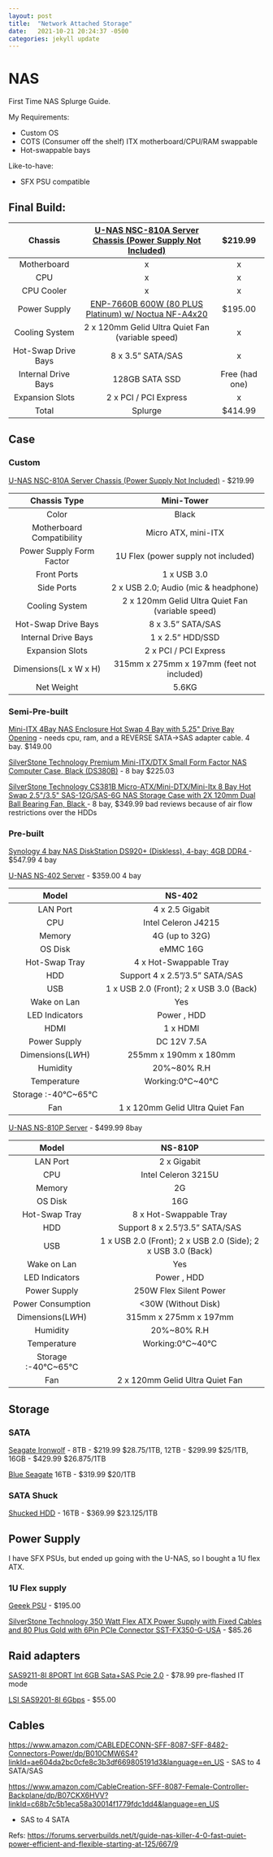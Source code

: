 ```yaml
---
layout: post
title:  "Network Attached Storage"
date:   2021-10-21 20:24:37 -0500
categories: jekyll update
---
```



# NAS

First Time NAS Splurge Guide.

My Requirements:
- Custom OS
- COTS (Consumer off the shelf) ITX motherboard/CPU/RAM swappable
- Hot-swappable bays

Like-to-have:
- SFX PSU compatible


## Final Build:

Chassis|[U-NAS NSC-810A Server Chassis (Power Supply Not Included)][unas810A]|$219.99
:-----:|:-----:|:-----:
Motherboard|x|x
CPU|x|x
CPU Cooler|x|x
Power Supply|[ENP-7660B 600W (80 PLUS Platinum) w/ Noctua NF-A4x20][geeek]|$195.00
Cooling System|2 x 120mm Gelid Ultra Quiet Fan (variable speed)|x
Hot-Swap Drive Bays|8 x 3.5” SATA/SAS|x
Internal Drive Bays|128GB SATA SSD|Free (had one)
Expansion Slots|2 x PCI / PCI Express|x
Total|Splurge|$414.99

## Case

### Custom

[U-NAS NSC-810A Server Chassis (Power Supply Not Included)][unas810A] - $219.99

Chassis Type|Mini-Tower
:-----:|:-----:
Color|Black
Motherboard Compatibility|Micro ATX, mini-ITX
Power Supply Form Factor|1U Flex (power supply not included)
Front Ports|1 x USB 3.0
Side Ports|2 x USB 2.0; Audio (mic & headphone)
Cooling System|2 x 120mm Gelid Ultra Quiet Fan (variable speed)
Hot-Swap Drive Bays|8 x 3.5” SATA/SAS
Internal Drive Bays|1 x 2.5” HDD/SSD
Expansion Slots|2 x PCI / PCI Express
Dimensions(L x W x H)|315mm x 275mm x 197mm (feet not included)
Net Weight|5.6KG

### Semi-Pre-built
[Mini-ITX 4Bay NAS Enclosure Hot Swap 4 Bay with 5.25" Drive Bay Opening][sansdigital] - needs cpu, ram, and a REVERSE SATA->SAS adapter cable. 4 bay. $149.00

[SilverStone Technology Premium Mini-ITX/DTX Small Form Factor NAS Computer Case, Black (DS380B)][ds380b] - 8 bay $225.03

[SilverStone Technology CS381B Micro-ATX/Mini-DTX/Mini-Itx 8 Bay Hot Swap 2.5"/3.5" SAS-12G/SAS-6G NAS Storage Case with 2X 120mm Dual Ball Bearing Fan, Black ][silverstone] - 8 bay, $349.99 bad reviews because of air flow restrictions over the HDDs


### Pre-built

[Synology 4 bay NAS DiskStation DS920+ (Diskless), 4-bay; 4GB DDR4 ][synology4] - $547.99 4 bay

[U-NAS NS-402 Server][unas4] -  $359.00 4 bay

Model|NS-402
:-----:|:-----:
LAN Port|4 x 2.5 Gigabit
CPU|Intel Celeron J4215
Memory|4G (up to 32G)
OS Disk|eMMC 16G
Hot-Swap Tray|4 x Hot-Swappable Tray
HDD|Support 4 x 2.5”/3.5” SATA/SAS
USB|1 x USB 2.0 (Front); 2 x USB 3.0 (Back)
Wake on Lan|Yes
LED Indicators|Power , HDD
HDMI|1 x HDMI
Power Supply|DC 12V 7.5A
Dimensions(L*W*H)|255mm x 190mm x 180mm
Humidity|20%~80% R.H
Temperature|Working:0℃~40℃
 |Storage :-40℃~65℃
Fan|1 x 120mm Gelid Ultra Quiet Fan

[U-NAS NS-810P Server][unas8] - $499.99 8bay

Model|NS-810P
:-----:|:-----:
LAN Port|2 x Gigabit
CPU|Intel Celeron 3215U
Memory|2G
OS Disk|16G
Hot-Swap Tray|8 x Hot-Swappable Tray
HDD|Support 8 x 2.5”/3.5” SATA/SAS
USB|1 x USB 2.0 (Front); 2 x USB 2.0 (Side); 2 x USB 3.0 (Back)
Wake on Lan|Yes
LED Indicators|Power , HDD
Power Supply|250W Flex Silent Power
Power Consumption|<30W (Without Disk)
Dimensions(L*W*H)|315mm x 275mm x 197mm
Humidity|20%~80% R.H
Temperature|Working:0℃~40℃
 |Storage :-40℃~65℃
Fan|2 x 120mm Gelid Ultra Quiet Fan

## Storage

### SATA
[Seagate Ironwolf][wolf] - 8TB - $219.99 $28.75/1TB, 12TB - $299.99 $25/1TB, 16GB - $429.99 $26.875/1TB

[Blue Seagate][seagate] 16TB - $319.99 $20/1TB

### SATA Shuck
[Shucked HDD][shuck] - 16TB - $369.99 $23.125/1TB


## Power Supply

I have SFX PSUs, but ended up going with the U-NAS, so I bought a 1U flex ATX.

### 1U Flex supply

[Geeek PSU][geeek] - $195.00

[SilverStone Technology 350 Watt Flex ATX Power Supply with Fixed Cables and 80 Plus Gold with 6Pin PCIe Connector SST-FX350-G-USA][silverstonepsu]  - $85.26

## Raid adapters

[SAS9211-8I 8PORT Int 6GB Sata+SAS Pcie 2.0][ra] - $78.99 pre-flashed IT mode

[LSI SAS9201-8I 6Gbps][ra2] - $55.00


## Cables

https://www.amazon.com/CABLEDECONN-SFF-8087-SFF-8482-Connectors-Power/dp/B010CMW6S4?linkId=ae604da2bc0cfe8c3b3df669805191d3&language=en_US - SAS to 4 SATA/SAS

https://www.amazon.com/CableCreation-SFF-8087-Female-Controller-Backplane/dp/B07CKX6HVV?linkId=c68b7c5b1eca58a30014f1779fdc1dd4&language=en_US
- SAS to 4 SATA


Refs:
https://forums.serverbuilds.net/t/guide-nas-killer-4-0-fast-quiet-power-efficient-and-flexible-starting-at-125/667/9


[unas810A]: https://www.u-nas.com/xcart/cart.php?target=product&product_id=17640
[sansdigital]: https://www.amazon.com/Mini-ITX-4Bay-Enclosure-Drive-Opening/dp/B01HHFDBJC
[ds380b]: https://www.amazon.com/SilverStone-Technology-Mini-ITX-Computer-DS380B/dp/B00IAELTAI?qsid=136-4614760-1349401&sres=B093XV7PYR%2CB07W8KC3PY%2CB00IAELTAI%2CB00U8IS830%2CB0148P099E%2CB07PCH47Z2%2CB07MNC3JCB%2CB01LQZI9J6%2CB096FD8WVS%2CB009LHF4FO%2CB00K6OVG0I%2CB017NWO5V2%2CB015UDUAKG%2CB07FDFZDDW%2CB01LWTV8T6%2CB07HCG9RVV%2CB08SQF9HGH%2CB011WB7WXI%2CB08HFMS42D%2CB07T332MK4&srpt=COMPUTER_CHASSIS-
[silverstone]: https://www.amazon.com/SilverStone-Technology-Micro-ATX-Mini-DTX-Mini-Itx/dp/B07W8KC3PY?qsid=136-4614760-1349401&sres=B093XV7PYR%2CB07W8KC3PY%2CB00IAELTAI%2CB00U8IS830%2CB0148P099E%2CB07PCH47Z2%2CB07MNC3JCB%2CB01LQZI9J6%2CB096FD8WVS%2CB009LHF4FO%2CB00K6OVG0I%2CB017NWO5V2%2CB015UDUAKG%2CB07FDFZDDW%2CB01LWTV8T6%2CB07HCG9RVV%2CB08SQF9HGH%2CB011WB7WXI%2CB08HFMS42D%2CB07T332MK4&srpt=COMPUTER_CHASSIS
[synology4]: https://www.amazon.com/Synology-Bay-DiskStation-DS220-Diskless/dp/B087Z34F3R?qsid=136-4614760-1349401&sres=B087ZCBWFH%2CB01AWH05GE%2CB0855LMP81%2CB08LQVKXC4%2CB076CTLNJJ%2CB00JY4QJZ8%2CB097J7LCP4%2CB00TB8XMR0%2CB081QKVD83%2CB08LTPY5H3%2CB097J3GLZ6%2CB08FB5LBJP%2CB08SPXTPPR%2CB01BBXMEMQ%2CB01GLRX6C4%2CB089728G34%2CB08ZCMY13M%2CB08LQZGZKF%2CB07Y2BJWLT%2CB07MKLKQN5&th=1
[unas4]: https://www.u-nas.com/xcart/cart.php?target=product&product_id=17698&category_id=250
[unas8]: https://www.u-nas.com/xcart/cart.php?target=product&product_id=17697&category_id=250
[wolf]: https://www.amazon.com/Seagate-IronWolf-5900RPM-Internal-3-5-Inch/dp/B07H289S79/136-4614760-1349401
[shuck]: https://www.amazon.com/Book-Desktop-External-Drive-WDBBGB0080HBK-NESN/dp/B08KTSWHZB?linkId=58d0f880f0643319b2db349da57b4c02&language=en_US
[seagate]: https://www.amazon.com/Seagate-256MB-3-5-Inch-Enterprise-ST16000NM001G/dp/B07SPFPKF4?qsid=136-4614760-1349401&sres=B07SPFPKF4%2CB00B9U248Q%2CB009I2LK0K%2CB00512JC5G%2CB00OV8RGMM%2CB014UYHJWS%2CB00C9TEPHE%2CB01BT8YCGO%2CB009YQOL9C%2CB07BB3NPG1%2CB01BT8YXM2%2CB0082D57ZK%2CB07VQ8DJM8%2CB07PGKWSLC%2CB00NP6ATD4%2CB01BMJ1Y3O%2CB0025B0EUS%2CB00R7TD78O%2CB07WH3M18K%2CB073JJ2FVR&srpt=COMPUTER_DRIVE_OR_STORAGE
[geeek]: https://www.geeekstore.com/shop/enhance-custom-flex-atx-modular-psu/
[silverstonepsu]: https://www.amazon.com/dp/B07QGMX5DW/ref=cm_sw_r_cp_api_glt_fabc_6GSMZSZGBSJ6WDYXK4TW
[ra]: https://www.amazon.com/SAS9211-8I-8PORT-Int-Sata-Pcie/dp/B002RL8I7M?qsid=136-4614760-1349401&sres=B002RL8I7M%2CB00DSURZYS%2CB012BPLYJC%2CB008NF6TKY%2CB008J49G9A%2CB07V6132NX%2CB0085FT2JC%2CB005XY1YX0%2CB00GTDT0VC%2CB01M2AC40Y%2CB07RNJG136%2CB00GTDT5I0%2CB0085FT292%2CB010CMW6S4%2CB002RL8IO0%2CB005O9TJRM%2CB002IT4YG2%2CB00I7MY3HO%2CB07ZVVVS9S%2CB00GTDTCTM
[ra2]: https://www.ebay.com/itm/184389037439?epid=1386720237
